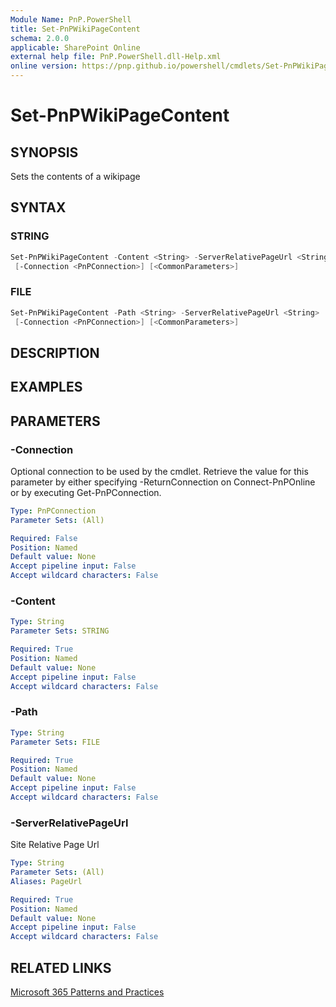 ```yaml
---
Module Name: PnP.PowerShell
title: Set-PnPWikiPageContent
schema: 2.0.0
applicable: SharePoint Online
external help file: PnP.PowerShell.dll-Help.xml
online version: https://pnp.github.io/powershell/cmdlets/Set-PnPWikiPageContent.html
---
```

 
# Set-PnPWikiPageContent

## SYNOPSIS
Sets the contents of a wikipage

## SYNTAX

### STRING
```powershell
Set-PnPWikiPageContent -Content <String> -ServerRelativePageUrl <String> 
 [-Connection <PnPConnection>] [<CommonParameters>]
```

### FILE
```powershell
Set-PnPWikiPageContent -Path <String> -ServerRelativePageUrl <String> 
 [-Connection <PnPConnection>] [<CommonParameters>]
```

## DESCRIPTION

## EXAMPLES

## PARAMETERS

### -Connection
Optional connection to be used by the cmdlet. Retrieve the value for this parameter by either specifying -ReturnConnection on Connect-PnPOnline or by executing Get-PnPConnection.

```yaml
Type: PnPConnection
Parameter Sets: (All)

Required: False
Position: Named
Default value: None
Accept pipeline input: False
Accept wildcard characters: False
```

### -Content

```yaml
Type: String
Parameter Sets: STRING

Required: True
Position: Named
Default value: None
Accept pipeline input: False
Accept wildcard characters: False
```

### -Path

```yaml
Type: String
Parameter Sets: FILE

Required: True
Position: Named
Default value: None
Accept pipeline input: False
Accept wildcard characters: False
```

### -ServerRelativePageUrl
Site Relative Page Url

```yaml
Type: String
Parameter Sets: (All)
Aliases: PageUrl

Required: True
Position: Named
Default value: None
Accept pipeline input: False
Accept wildcard characters: False
```



## RELATED LINKS

[Microsoft 365 Patterns and Practices](https://aka.ms/m365pnp)


